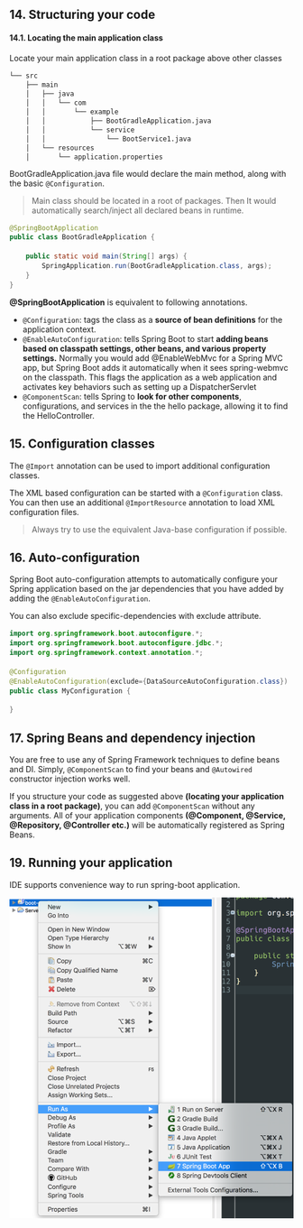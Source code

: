 ##  14. Structuring your code
#### 14.1. Locating the main application class
Locate your main application class in a root package above other classes

```
└── src
    ├── main
    │   ├── java
    │   │   └── com
    │   │       └── example
    │   │           ├── BootGradleApplication.java
    │   │           └── service
    │   │               └── BootService1.java
    │   └── resources
    │       └── application.properties
```

BootGradleApplication.java file would declare the main method, along with the basic `@Configuration`.
>Main class should be located in a root of packages. Then It would automatically search/inject all declared beans in runtime.

```java
@SpringBootApplication
public class BootGradleApplication {

    public static void main(String[] args) {
        SpringApplication.run(BootGradleApplication.class, args);
    }
}
```
**@SpringBootApplication** is equivalent to following annotations.

 - `@Configuration`: tags the class as a **source of bean definitions** for the application context.
 - `@EnableAutoConfiguration`: tells Spring Boot to start **adding beans based on classpath settings, other beans, and various property settings.** Normally you would add @EnableWebMvc for a Spring MVC app, but Spring Boot adds it automatically when it sees spring-webmvc on the classpath. This flags the application as a web application and activates key behaviors such as setting up a DispatcherServlet
 - `@ComponentScan`: tells Spring to **look for other components**, configurations, and services in the the hello package, allowing it to find the HelloController.

## 15. Configuration classes
The `@Import` annotation can be used to import additional configuration classes.

The XML based configuration can be started with a `@Configuration` class. You can then use an additional `@ImportResource` annotation to load XML configuration files.

>Always try to use the equivalent Java-base configuration if possible.

## 16. Auto-configuration
Spring Boot auto-configuration attempts to automatically configure your Spring application based on the jar dependencies that you have added by adding the `@EnableAutoConfiguration`.

You can also exclude specific-dependencies with exclude attribute.
```java
import org.springframework.boot.autoconfigure.*;
import org.springframework.boot.autoconfigure.jdbc.*;
import org.springframework.context.annotation.*;

@Configuration
@EnableAutoConfiguration(exclude={DataSourceAutoConfiguration.class})
public class MyConfiguration {

}
```

## 17. Spring Beans and dependency injection
You are free to use any of Spring Framework techniques to define beans and DI. Simply, `@ComponentScan` to find your beans and `@Autowired` constructor injection works well.

If you structure your code as suggested above **(locating your application class in a root package)**, you can add `@ComponentScan` without any arguments. All of your application components **(@Component, @Service, @Repository, @Controller etc.)** will be automatically registered as Spring Beans.

## 19. Running your application
IDE supports convenience way to run spring-boot application.

![img-run-spring-boot](https://github.com/agongi/study/blob/master/spring-boot/%2314-20/images/Screen%20Shot%202015-11-09%20at%2023.42.13.png)
